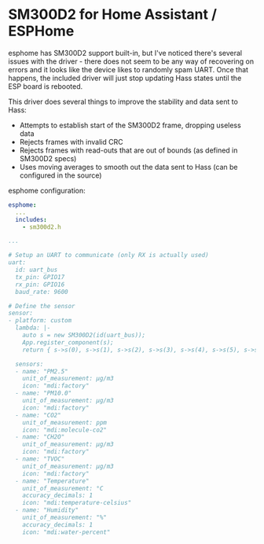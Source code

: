 # SM300D2 for Home Assistant / ESPHome

esphome has SM300D2 support built-in, but I've noticed there's several issues with the driver - 
there does not seem to be any way of recovering on errors and it looks like the device likes to
randomly spam UART. Once that happens, the included driver will just stop updating Hass states
until the ESP board is rebooted.

This driver does several things to improve the stability and data sent to Hass:

  - Attempts to establish start of the SM300D2 frame, dropping useless data
  - Rejects frames with invalid CRC
  - Rejects frames with read-outs that are out of bounds (as defined in SM300D2 specs)
  - Uses moving averages to smooth out the data sent to Hass (can be configured in the source)

esphome configuration:

```yaml
esphome:
  ...
  includes:
    - sm300d2.h

...

# Setup an UART to communicate (only RX is actually used)
uart:
  id: uart_bus
  tx_pin: GPIO17
  rx_pin: GPIO16
  baud_rate: 9600

# Define the sensor
sensor:
- platform: custom
  lambda: |-
    auto s = new SM300D2(id(uart_bus));
    App.register_component(s);
    return { s->s(0), s->s(1), s->s(2), s->s(3), s->s(4), s->s(5), s->s(6) };

  sensors:
  - name: "PM2.5"
    unit_of_measurement: μg/m3
    icon: "mdi:factory"
  - name: "PM10.0"
    unit_of_measurement: μg/m3
    icon: "mdi:factory"
  - name: "CO2"
    unit_of_measurement: ppm
    icon: "mdi:molecule-co2"
  - name: "CH2O"
    unit_of_measurement: μg/m3
    icon: "mdi:factory"
  - name: "TVOC"
    unit_of_measurement: μg/m3
    icon: "mdi:factory"
  - name: "Temperature"
    unit_of_measurement: °C
    accuracy_decimals: 1
    icon: "mdi:temperature-celsius"
  - name: "Humidity"
    unit_of_measurement: "%"
    accuracy_decimals: 1    
    icon: "mdi:water-percent"
```
